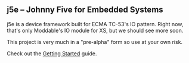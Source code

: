 ## j5e – Johnny Five for Embedded Systems
j5e is a device framework built for ECMA TC-53's IO pattern. Right now, that's only Moddable's IO module for XS, but we should see more soon. 

This project is very much in a "pre-alpha" form so use at your own risk.

Check out the [Getting Started]() guide.
